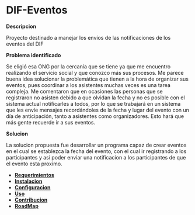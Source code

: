 # DIF-Eventos

**Descripcion**
<p> Proyecto destinado a manejar los envíos de las notificaciones de los eventos del DIF </p>

**Problema identificado**

<p> Se eligió esa ONG por la cercanía que se tiene ya que me encuentro realizando el servicio social y que conozco más sus procesos. Me parece buena idea solucionar la problemática que tienen a la hora de organizar sus eventos, pues coordinar a los asistentes muchas veces es una tarea compleja. Me comentaron que en ocasiones las personas que se registraron no asisten debido a que olvidan la fecha y no es posible con el sistema actual notificarles a todos, por lo que se trabajará en un sistema que les envíe mensajes recordándoles de la fecha y lugar del evento con un día de anticipación, tanto a asistentes como organizadores. Esto hará que más gente recuerde ir a sus eventos.</p>

**Solucion**

<p> La solucion propuesta fue desarrollar un programa capaz de crear eventos en el cual se establezca la fecha del evento, con el cual ir registrando a los participantes y asi poder enviar una notificacion a los participantes de que el evento esta proximo. </p>

* **[Requerimientos](/Requerimientos)**
* **[Instalacion](/Instalacion)**
* **[Configuracion](/Configuracion)**
* **[Uso](/Uso)**
* **[Contribucion](/Contribucion)**
* **[RoadMap](/RoadMap)**
